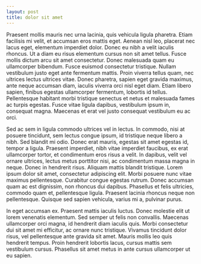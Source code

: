 ```yaml
---
layout: post
title: dolor sit amet
---
```

Praesent mollis mauris nec urna lacinia, quis vehicula ligula pharetra. Etiam facilisis mi velit, et accumsan eros mattis eget. Aenean nisl leo, placerat nec lacus eget, elementum imperdiet dolor. Donec eu nibh a velit iaculis rhoncus. Ut a diam eu risus elementum cursus non sit amet tellus. Fusce mollis dictum arcu sit amet consectetur. Donec malesuada quam eu ullamcorper bibendum. Fusce euismod consectetur tristique. Nullam vestibulum justo eget ante fermentum mattis. Proin viverra tellus quam, nec ultrices lectus ultrices vitae. Donec pharetra, sapien eget gravida maximus, ante neque accumsan diam, iaculis viverra orci nisl eget diam. Etiam libero sapien, finibus egestas ullamcorper fermentum, lobortis id tellus. Pellentesque habitant morbi tristique senectus et netus et malesuada fames ac turpis egestas. Fusce vitae ligula dapibus, vestibulum ipsum in, consequat magna. Maecenas et erat vel justo consequat vestibulum eu ac orci.

Sed ac sem in ligula commodo ultrices vel in lectus. In commodo, nisi at posuere tincidunt, sem lectus congue ipsum, id tristique neque libero a nibh. Sed blandit mi odio. Donec erat mauris, egestas sit amet egestas id, tempor a ligula. Praesent imperdiet, nibh vitae imperdiet faucibus, ex erat ullamcorper tortor, et condimentum eros risus a velit. In dapibus, velit vel ornare ultrices, lectus metus porttitor nisi, ac condimentum massa magna in neque. Donec in hendrerit risus. Aliquam mattis blandit tristique. Lorem ipsum dolor sit amet, consectetur adipiscing elit. Morbi posuere nunc vitae maximus pellentesque. Curabitur congue egestas rutrum. Donec accumsan quam ac est dignissim, non rhoncus dui dapibus. Phasellus et felis ultricies, commodo quam et, pellentesque ligula. Praesent lacinia rhoncus neque non pellentesque. Quisque sed sapien vehicula, varius mi a, pulvinar purus.

In eget accumsan ex. Praesent mattis iaculis luctus. Donec molestie elit ut lorem venenatis elementum. Sed semper ut felis non convallis. Maecenas ullamcorper orci magna, id hendrerit diam iaculis quis. Morbi consectetur dui sit amet mi efficitur, ac ornare nunc tristique. Vivamus tincidunt dolor risus, vel pellentesque ante gravida sit amet. Mauris mollis leo quis hendrerit tempus. Proin hendrerit lobortis lacus, cursus mattis sem vestibulum cursus. Phasellus sit amet metus in ante cursus ullamcorper ut eu sapien.